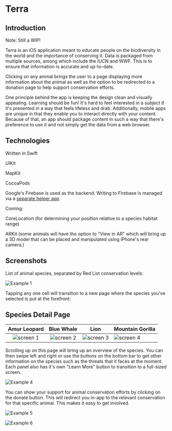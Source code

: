 # Terra

## Introduction
Note: Still a WIP!

Terra is an iOS application meant to educate people on the biodiversity in the world and the importance of conserving it. Data is packaged from multiple sources, among which include the IUCN and WWF. This is to ensure that information is accurate and up-to-date.

Clicking on any animal brings the user to a page displaying more information about the animal as well as the option to be redirected to a donation page to help support conservation efforts. 

One principle behind the app is keeping the design clean and visually appealing. Learning should be fun! It's hard to feel interested in a subject if it's presented in a way that feels lifeless and drab. Additionally, mobile apps are unique in that they enable you to interact directly with your content. Because of that, an app should package content in such a way that there's preference to use it and not simply get the data from a web browser.

## Technologies 
Written in Swift

UIKit

MapKit

CocoaPods 

Google's Firebase is used as the backend. Writing to Firebase is managed via a [separate helper app](https://github.com/Anthony-R-G/Terra-Data-Upload-Helper).

Coming:

CoreLocation (for determining your position relative to a species habitat range)

ARKit (some animals will have the option to "View in AR" which will bring up a 3D model that can be placed and manipulated using iPhone's rear camera.)

## Screenshots
List of animal species, separated by Red List conservation levels:

![Example 1](https://i.imgur.com/w4DbKSR.png)

Tapping any one cell will transition to a new page where the species you've selected is put at the forefront:

## Species Detail Page
| Amur Leopard | Blue Whale | Lion | Mountain Gorilla |
|:-----:|:-------:|:-------:|:-------|
|![screen 1](https://i.imgur.com/4LOHr9o.png) | ![screen 2](https://i.imgur.com/E4Ayd80.png) |![screen 3](https://i.imgur.com/h6s1IGG.png)|![screen 4](https://i.imgur.com/HEA6LRg.png)|


Scrolling up on this page will bring up an overview of the species. You can then swipe left and right or use the buttons on the bottom bar to get other information on the species such as the threats that it faces at the moment. Each panel also has it's own "Learn More" button to transition to a full-sized screen. 

![Example 4](https://i.imgur.com/uNDl0Ce.png)

You can show your support for animal conservation efforts by clicking on the donate button. This will redirect you in-app to the relevant conservation for that specific animal. This makes it easy to get involved.

![Example 5](https://i.imgur.com/XABKk0Q.png)

![Example 6](https://i.imgur.com/o26bLy6.png)


